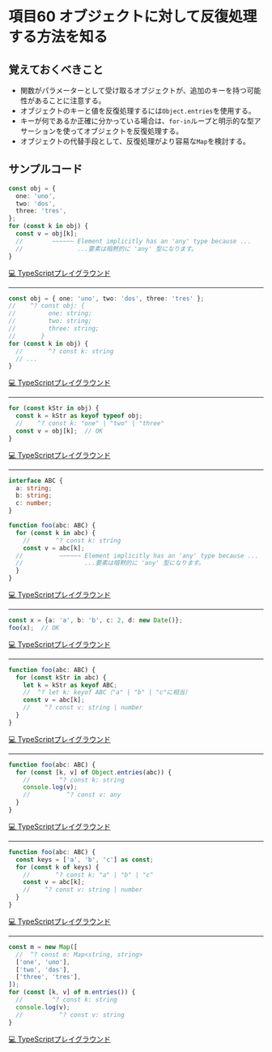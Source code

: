 # 項目60  オブジェクトに対して反復処理する方法を知る

## 覚えておくべきこと

* 関数がパラメーターとして受け取るオブジェクトが、追加のキーを持つ可能性があることに注意する。
* オブジェクトのキーと値を反復処理するには`Object.entries`を使用する。
* キーが何であるか正確に分かっている場合は、`for-in`ループと明示的な型アサーションを使ってオブジェクトを反復処理する。
* オブジェクトの代替手段として、反復処理がより容易な`Map`を検討する。

## サンプルコード

```ts
const obj = {
  one: 'uno',
  two: 'dos',
  three: 'tres',
};
for (const k in obj) {
  const v = obj[k];
  //        ~~~~~~ Element implicitly has an 'any' type because ...
  //               ...要素は暗黙的に 'any' 型になります。
}
```

[💻 TypeScriptプレイグラウンド](https://www.typescriptlang.org/ja/play/?ts=5.8.2#code/MYewdgzgLgBCBGArGBeGBvAUDOYCmAXDAOQCuYIxANNjFAO4hHEAmIE1tUAFgE56ESUfhxoBfANyYAZiF4wAFKEiwA1jACWYOEgCUGWsugwAbqh2IA2qoC6UnAHoHOFy4B+HzzACiAGzwAtnhgsBoBAA6+GsAaUL4AnjDcAIYQMMnaxBnxxHTx4Xgw8HjAyaQQhQB01bROrvUN1ZWAgZGABL6A9gyA6WaAm3mAIW6A1gwk2bmA0er9gFYMgFEMgH4MgJoMgEAMmGJAA)

----

```ts
const obj = { one: 'uno', two: 'dos', three: 'tres' };
//    ^? const obj: {
//         one: string;
//         two: string;
//         three: string;
//       }
for (const k in obj) {
  //       ^? const k: string
  // ...
}
```

[💻 TypeScriptプレイグラウンド](https://www.typescriptlang.org/ja/play/?ts=5.8.2#code/MYewdgzgLgBCBGArGBeGBvOYCmAuGA5AK5ggEA0MUA7iPgQCYgQVUAWATtnoVFyzAC+AbgBQAenExpMAHoB+GKEiwEifOglSZOrD2gcAlmADmYybp006MA8bNbLMqJ2747p89t2DRAMxAOGAAKZWgYAGsYYzgkAEoMUWkLSwUlcHCI9z57JJgLADoi0UEgA)

----

```ts
for (const kStr in obj) {
  const k = kStr as keyof typeof obj;
  //    ^? const k: "one" | "two" | "three"
  const v = obj[k];  // OK
}
```

[💻 TypeScriptプレイグラウンド](https://www.typescriptlang.org/ja/play/?ts=5.8.2#code/GYewTgBAFAxiB2BnALhA1gZWZAlvCIARgFYCUEA3gFAQRxKpoQC86WkAhougKYCeIYBGR8ADj0EESAbhoQA9PNq0AegH46CFOgBcEAEQIe+iAB8DyAO4gT5-cgAWYHsbn1tANxZTiAbTQAutK0ihAA8gDSVAC+QA)

----

```ts
interface ABC {
  a: string;
  b: string;
  c: number;
}

function foo(abc: ABC) {
  for (const k in abc) {
    //       ^? const k: string
    const v = abc[k];
  //          ~~~~~~ Element implicitly has an 'any' type because ...
  //                 ...要素は暗黙的に 'any' 型になります。
  }
}
```

[💻 TypeScriptプレイグラウンド](https://www.typescriptlang.org/ja/play/?ts=5.8.2#code/JYOwLgpgTgZghgYwgAgIICEDCyDeAoZZOALmQGcwpQBzAbgOQCNSKqQ6GFSQBXAW0bR6AXzx4YPEAjDAA9iGQxZsgBRxGXNFgCUuBkqjIVCeRWQBrZKCIbd+QoQD0jh64B6AfmQmQZ8y0oaBkIfMwA3ZABeGwQAbXMAXXonF1c0gD9MrOQAUQAbCD4IcCs+AAc84ARgMDyAT2QACzgyIgUAcjgQOvbkMDqylEEEOB4yFAA6KYZnNLm5qYnAQMjAAl9AewZAdLNATbzAELdAawZkTu7ewGj1PcArBkAohkA-BkBNBkAgBgZRYSA)

----

```ts
const x = {a: 'a', b: 'b', c: 2, d: new Date()};
foo(x);  // OK
```

[💻 TypeScriptプレイグラウンド](https://www.typescriptlang.org/ja/play/?ts=5.8.2#code/MYewdgzgLgBAHjAvDA3gQwFwwORuwGhgCMtsiCZgsAmQgEyzAFMB3GAETSiYAoBKAL4BuAFAAzECB5w+QmDAD0CmAHkA0kA)

----

```ts
function foo(abc: ABC) {
  for (const kStr in abc) {
    let k = kStr as keyof ABC;
    //  ^? let k: keyof ABC（"a" | "b" | "c"に相当）
    const v = abc[k];
    //    ^? const v: string | number
  }
}
```

[💻 TypeScriptプレイグラウンド](https://www.typescriptlang.org/ja/play/?ts=5.8.2#code/GYVwdgxgLglg9mABMOcAUBDARhAXIgQQCEBhASkQG8AoRZOAJ0TQgQGcpEBrAZSiZhJsECjTp0ANgFNOXRAF5ufJhjbcpATzjBCpANy1xAeiN0AegH5E02fi6btukoAh-gEQZXiAD6JXWTz6uEK6A1gyAH26AyvqAkP+GdKxgHIgAbgqIwgDaXAC6BuKIJnmWiPGJSfgcDIIA5t6IYCAAtlhSDIYAvtRtQA)

----

```ts
function foo(abc: ABC) {
  for (const [k, v] of Object.entries(abc)) {
    //        ^? const k: string
    console.log(v);
    //          ^? const v: any
  }
}
```

[💻 TypeScriptプレイグラウンド](https://www.typescriptlang.org/ja/play/?ts=5.8.2#code/GYVwdgxgLglg9mABMOcAUBDARhAXIgQQCEBhASkQG8AoRZOAJ0TQgQGcpEBtAawBpEANwC6iOMEQB5LACsAptAB0csFAYw5bTDjIUadOgHpDB04gB6AfkSswHRD3wd1YAOa0DttnAA2cxT5wrmiCZADcHkYmZqZWNuycgvgYYACeHgC+1BlAA)

----

```ts
function foo(abc: ABC) {
  const keys = ['a', 'b', 'c'] as const;
  for (const k of keys) {
    //       ^? const k: "a" | "b" | "c"
    const v = abc[k];
    //    ^? const v: string | number
  }
}
```

[💻 TypeScriptプレイグラウンド](https://www.typescriptlang.org/ja/play/?ts=5.8.2#code/GYVwdgxgLglg9mABMOcAUBDARhAXIgQQCEBhASkQG8AoRRCBAZykQGsBTAT0cQF5EA2gHIMQgDSIhWcZIhCAuogw8GYZgG5ayOACdEaVczaI4wNl0YUadOgHpbNxwD0A-PSYtW+AEQZviAB9Ebyx-IO8Iby06QxYANz4lHAFWeU1He2c3WMQ4-GYdGDAAc0DEMBAAWyx2HS0AX2p6oA)

----

```ts
const m = new Map([
  //  ^? const m: Map<string, string>
  ['one', 'uno'],
  ['two', 'dos'],
  ['three', 'tres'],
]);
for (const [k, v] of m.entries()) {
  //        ^? const k: string
  console.log(v);
  //          ^? const v: string
}
```

[💻 TypeScriptプレイグラウンド](https://www.typescriptlang.org/ja/play/?ts=5.8.2#code/MYewdgzgLgBAtjAvDMBTA7jAsgQwA4AUA2gFAwwD0F5AegPwyiSxwBc2+APNAE4CWYAOYAaGLwGCAfGRhEA5OFRzRcgK5gQcgLrCZ8qOk0qAJiAjbd5fQAseqJSqh3zOkloCUAbhIAzEDxgCJmhZAGtRADctGBAfeAA6VDAnPlQIAnd3GABvGSpyAoL6RnAQ0PZxIRlgkAAbVHjakEECCK886kKu4uDYCIqUqoBfIA)
